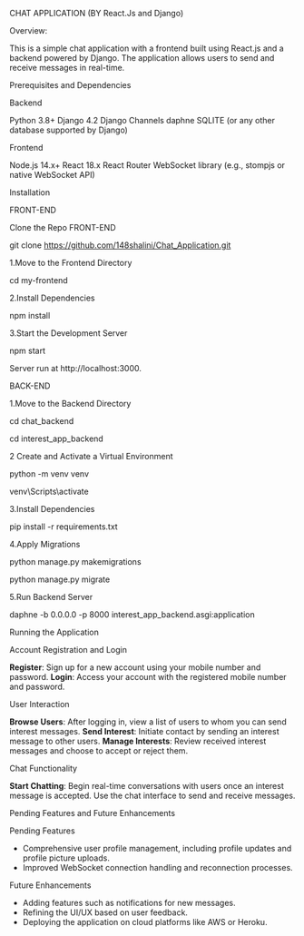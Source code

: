 CHAT APPLICATION (BY React.Js and Django)

Overview:

This is a simple chat application with a frontend built using React.js and a backend powered by Django. The application allows users to send and receive messages in real-time.

Prerequisites and Dependencies

Backend

Python 3.8+
Django 4.2
Django Channels
daphne
SQLITE (or any other database supported by Django)

Frontend

Node.js 14.x+
React 18.x
React Router
WebSocket library (e.g., stompjs or native WebSocket API)

Installation

FRONT-END

Clone the Repo FRONT-END

git clone https://github.com/148shalini/Chat_Application.git

1.Move to the Frontend Directory

cd my-frontend

2.Install Dependencies

npm install

3.Start the Development Server

npm start

Server run at http://localhost:3000.

BACK-END

1.Move to the Backend Directory

cd chat_backend

cd interest_app_backend

2 Create and Activate a Virtual Environment

python -m venv venv

venv\Scripts\activate

3.Install Dependencies

pip install -r requirements.txt

4.Apply Migrations

python manage.py makemigrations

python manage.py migrate

5.Run Backend Server 

daphne -b 0.0.0.0 -p 8000 interest_app_backend.asgi:application

 Running the Application

 Account Registration and Login

**Register**: Sign up for a new account using your mobile number and password.
**Login**: Access your account with the registered mobile number and password.

 User Interaction

**Browse Users**: After logging in, view a list of users to whom you can send interest messages.
**Send Interest**: Initiate contact by sending an interest message to other users.
**Manage Interests**: Review received interest messages and choose to accept or reject them.

 Chat Functionality

**Start Chatting**: Begin real-time conversations with users once an interest message is accepted. Use the chat interface to send and receive messages.

 Pending Features and Future Enhancements

Pending Features

- Comprehensive user profile management, including profile updates and profile picture uploads.
- Improved WebSocket connection handling and reconnection processes.

 Future Enhancements

- Adding features such as notifications for new messages.
- Refining the UI/UX based on user feedback.
- Deploying the application on cloud platforms like AWS or Heroku.





